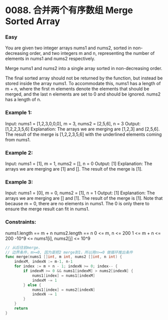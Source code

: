 # 0088. 合并两个有序数组 Merge Sorted Array

### Easy

You are given two integer arrays nums1 and nums2, sorted in non-decreasing order, and two integers m and n, representing the number of elements in nums1 and nums2 respectively.

Merge nums1 and nums2 into a single array sorted in non-decreasing order.

The final sorted array should not be returned by the function, but instead be stored inside the array nums1. To accommodate this, nums1 has a length of m + n, where the first m elements denote the elements that should be merged, and the last n elements are set to 0 and should be ignored. nums2 has a length of n.

### Example 1:

Input: nums1 = [1,2,3,0,0,0], m = 3, nums2 = [2,5,6], n = 3
Output: [1,2,2,3,5,6]
Explanation: The arrays we are merging are [1,2,3] and [2,5,6].
The result of the merge is [1,2,2,3,5,6] with the underlined elements coming from nums1.

### Example 2:

Input: nums1 = [1], m = 1, nums2 = [], n = 0
Output: [1]
Explanation: The arrays we are merging are [1] and [].
The result of the merge is [1].

### Example 3:

Input: nums1 = [0], m = 0, nums2 = [1], n = 1
Output: [1]
Explanation: The arrays we are merging are [] and [1].
The result of the merge is [1].
Note that because m = 0, there are no elements in nums1. The 0 is only there to ensure the merge result can fit in nums1.

### Constraints:

nums1.length == m + n
nums2.length == n
0 <= m, n <= 200
1 <= m + n <= 200
-10^9 <= nums1[i], nums2[j] <= 10^9

```go
// 从后往前merge.
// 边界条件，m>=0, 因为是把2 merge到1，所以用n>=0 做循环推出条件
func merge(nums1 []int, m int, nums2 []int, n int) {
	indexM, indexN := m-1, n-1
	for index := m + n - 1; indexN >= 0; index-- {
		if indexM >= 0 && nums1[indexM] > nums2[indexN] {
			nums1[index] = nums1[indexM]
			indexM -= 1
		} else {
			nums1[index] = nums2[indexN]
			indexN -= 1
		}
	}
	return
}
```